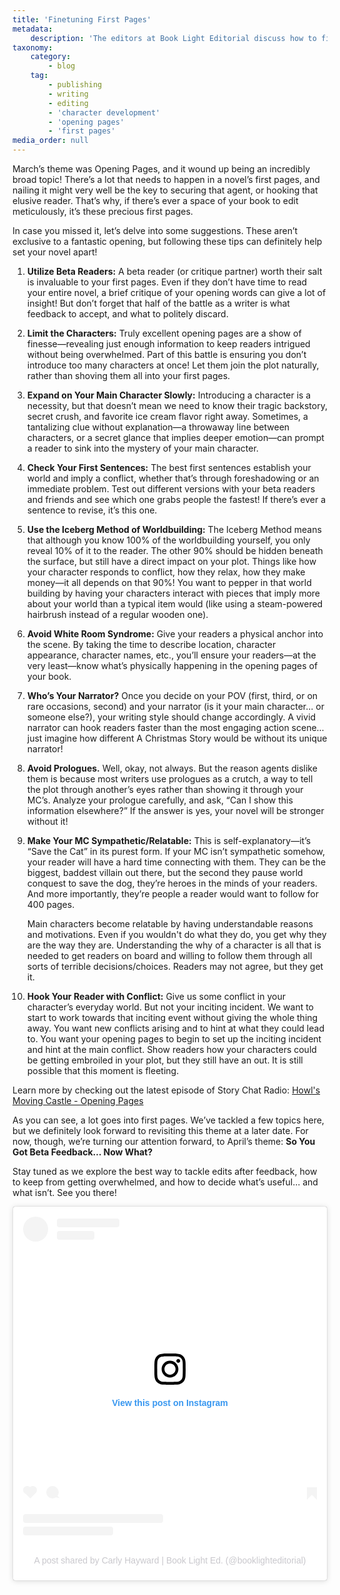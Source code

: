 ```yaml
---
title: 'Finetuning First Pages'
metadata:
    description: 'The editors at Book Light Editorial discuss how to finetune your opening pages to hook readers in'
taxonomy:
    category:
        - blog
    tag:
        - publishing
        - writing
        - editing
        - 'character development'
        - 'opening pages'
        - 'first pages'
media_order: null
---
```


March’s theme was Opening Pages, and it wound up being an incredibly broad topic! There’s a lot that needs to happen in a novel’s first pages, and nailing it might very well be the key to securing that agent, or hooking that elusive reader. That’s why, if there’s ever a space of your book to edit meticulously, it’s these precious first pages. 

In case you missed it, let’s delve into some suggestions. These aren’t exclusive to a fantastic opening, but following these tips can definitely help set your novel apart!

1. **Utilize Beta Readers:** A beta reader (or critique partner) worth their salt is invaluable to your first pages. Even if they don’t have time to read your entire novel, a brief critique of your opening words can give a lot of insight! But don’t forget that half of the battle as a writer is what feedback to accept, and what to politely discard. 
2. **Limit the Characters:** Truly excellent opening pages are a show of finesse—revealing just enough information to keep readers intrigued without being overwhelmed. Part of this battle is ensuring you don’t introduce too many characters at once! Let them join the plot naturally, rather than shoving them all into your first pages.
3. **Expand on Your Main Character Slowly:** Introducing a character is a necessity, but that doesn’t mean we need to know their tragic backstory, secret crush, and favorite ice cream flavor right away. Sometimes, a tantalizing clue without explanation—a throwaway line between characters, or a secret glance that implies deeper emotion—can prompt a reader to sink into the mystery of your main character. 
4. **Check Your First Sentences:** The best first sentences establish your world and imply a conflict, whether that’s through foreshadowing or an immediate problem. Test out different versions with your beta readers and friends and see which one grabs people the fastest! If there’s ever a sentence to revise, it’s this one. 
5. **Use the Iceberg Method of Worldbuilding:** The Iceberg Method means that although you know 100% of the worldbuilding yourself, you only reveal 10% of it to the reader. The other 90% should be hidden beneath the surface, but still have a direct impact on your plot. Things like how your character responds to conflict, how they relax, how they make money—it all depends on that 90%! You want to pepper in that world building by having your characters interact with pieces that imply more about your world than a typical item would (like using a steam-powered hairbrush instead of a regular wooden one).
6. **Avoid White Room Syndrome:** Give your readers a physical anchor into the scene. By taking the time to describe location, character appearance, character names, etc., you’ll ensure your readers—at the very least—know what’s physically happening in the opening pages of your book. 
7. **Who’s Your Narrator?** Once you decide on your POV (first, third, or on rare occasions, second) and your narrator (is it your main character… or someone else?), your writing style should change accordingly. A vivid narrator can hook readers faster than the most engaging action scene… just imagine how different A Christmas Story would be without its unique narrator!  
8. **Avoid Prologues.** Well, okay, not always. But the reason agents dislike them is because most writers use prologues as a crutch, a way to tell the plot through another’s eyes rather than showing it through your MC’s. Analyze your prologue carefully, and ask, “Can I show this information elsewhere?” If the answer is yes, your novel will be stronger without it!
9. **Make Your MC Sympathetic/Relatable:** This is self-explanatory—it’s “Save the Cat” in its purest form. If your MC isn’t sympathetic somehow, your reader will have a hard time connecting with them. They can be the biggest, baddest villain out there, but the second they pause world conquest to save the dog, they’re heroes in the minds of your readers. And more importantly, they’re people a reader would want to follow for 400 pages.

   Main characters become relatable by having understandable reasons and motivations. Even if you wouldn't do what they do, you get why they are the way they are. Understanding the why of a character is all that is needed to get readers on board and willing to follow them through all sorts of terrible decisions/choices. Readers may not agree, but they get it.
10. **Hook Your Reader with Conflict:** Give us some conflict in your character’s everyday world. But not your inciting incident. We want to start to work towards that inciting event without giving the whole thing away. You want new conflicts arising and to hint at what they could lead to. You want your opening pages to begin to set up the inciting incident and hint at the main conflict. Show readers how your characters could be getting embroiled in your plot, but they still have an out. It is still possible that this moment is fleeting.

Learn more by checking out the latest episode of Story Chat Radio: [Howl's Moving Castle - Opening Pages](https://www.storychatradio.com/howls-moving-castle-opening-pages?target=_blank)

As you can see, a lot goes into first pages. We’ve tackled a few topics here, but we definitely look forward to revisiting this theme at a later date. For now, though, we’re turning our attention forward, to April’s theme: **So You Got Beta Feedback… Now What?** 

Stay tuned as we explore the best way to tackle edits after feedback, how to keep from getting overwhelmed, and how to decide what’s useful… and what isn’t. See you there!

<blockquote class="instagram-media" data-instgrm-permalink="https://www.instagram.com/p/CL9wecHscrQ/?utm_source=ig_embed&amp;utm_campaign=loading" data-instgrm-version="13" style=" background:#FFF; border:0; border-radius:3px; box-shadow:0 0 1px 0 rgba(0,0,0,0.5),0 1px 10px 0 rgba(0,0,0,0.15); margin: 1px; max-width:540px; min-width:326px; padding:0; width:99.375%; width:-webkit-calc(100% - 2px); width:calc(100% - 2px);"><div style="padding:16px;"> <a href="https://www.instagram.com/p/CL9wecHscrQ/?utm_source=ig_embed&amp;utm_campaign=loading" style=" background:#FFFFFF; line-height:0; padding:0 0; text-align:center; text-decoration:none; width:100%;" target="_blank"> <div style=" display: flex; flex-direction: row; align-items: center;"> <div style="background-color: #F4F4F4; border-radius: 50%; flex-grow: 0; height: 40px; margin-right: 14px; width: 40px;"></div> <div style="display: flex; flex-direction: column; flex-grow: 1; justify-content: center;"> <div style=" background-color: #F4F4F4; border-radius: 4px; flex-grow: 0; height: 14px; margin-bottom: 6px; width: 100px;"></div> <div style=" background-color: #F4F4F4; border-radius: 4px; flex-grow: 0; height: 14px; width: 60px;"></div></div></div><div style="padding: 19% 0;"></div> <div style="display:block; height:50px; margin:0 auto 12px; width:50px;"><svg width="50px" height="50px" viewBox="0 0 60 60" version="1.1" xmlns="https://www.w3.org/2000/svg" xmlns:xlink="https://www.w3.org/1999/xlink"><g stroke="none" stroke-width="1" fill="none" fill-rule="evenodd"><g transform="translate(-511.000000, -20.000000)" fill="#000000"><g><path d="M556.869,30.41 C554.814,30.41 553.148,32.076 553.148,34.131 C553.148,36.186 554.814,37.852 556.869,37.852 C558.924,37.852 560.59,36.186 560.59,34.131 C560.59,32.076 558.924,30.41 556.869,30.41 M541,60.657 C535.114,60.657 530.342,55.887 530.342,50 C530.342,44.114 535.114,39.342 541,39.342 C546.887,39.342 551.658,44.114 551.658,50 C551.658,55.887 546.887,60.657 541,60.657 M541,33.886 C532.1,33.886 524.886,41.1 524.886,50 C524.886,58.899 532.1,66.113 541,66.113 C549.9,66.113 557.115,58.899 557.115,50 C557.115,41.1 549.9,33.886 541,33.886 M565.378,62.101 C565.244,65.022 564.756,66.606 564.346,67.663 C563.803,69.06 563.154,70.057 562.106,71.106 C561.058,72.155 560.06,72.803 558.662,73.347 C557.607,73.757 556.021,74.244 553.102,74.378 C549.944,74.521 548.997,74.552 541,74.552 C533.003,74.552 532.056,74.521 528.898,74.378 C525.979,74.244 524.393,73.757 523.338,73.347 C521.94,72.803 520.942,72.155 519.894,71.106 C518.846,70.057 518.197,69.06 517.654,67.663 C517.244,66.606 516.755,65.022 516.623,62.101 C516.479,58.943 516.448,57.996 516.448,50 C516.448,42.003 516.479,41.056 516.623,37.899 C516.755,34.978 517.244,33.391 517.654,32.338 C518.197,30.938 518.846,29.942 519.894,28.894 C520.942,27.846 521.94,27.196 523.338,26.654 C524.393,26.244 525.979,25.756 528.898,25.623 C532.057,25.479 533.004,25.448 541,25.448 C548.997,25.448 549.943,25.479 553.102,25.623 C556.021,25.756 557.607,26.244 558.662,26.654 C560.06,27.196 561.058,27.846 562.106,28.894 C563.154,29.942 563.803,30.938 564.346,32.338 C564.756,33.391 565.244,34.978 565.378,37.899 C565.522,41.056 565.552,42.003 565.552,50 C565.552,57.996 565.522,58.943 565.378,62.101 M570.82,37.631 C570.674,34.438 570.167,32.258 569.425,30.349 C568.659,28.377 567.633,26.702 565.965,25.035 C564.297,23.368 562.623,22.342 560.652,21.575 C558.743,20.834 556.562,20.326 553.369,20.18 C550.169,20.033 549.148,20 541,20 C532.853,20 531.831,20.033 528.631,20.18 C525.438,20.326 523.257,20.834 521.349,21.575 C519.376,22.342 517.703,23.368 516.035,25.035 C514.368,26.702 513.342,28.377 512.574,30.349 C511.834,32.258 511.326,34.438 511.181,37.631 C511.035,40.831 511,41.851 511,50 C511,58.147 511.035,59.17 511.181,62.369 C511.326,65.562 511.834,67.743 512.574,69.651 C513.342,71.625 514.368,73.296 516.035,74.965 C517.703,76.634 519.376,77.658 521.349,78.425 C523.257,79.167 525.438,79.673 528.631,79.82 C531.831,79.965 532.853,80.001 541,80.001 C549.148,80.001 550.169,79.965 553.369,79.82 C556.562,79.673 558.743,79.167 560.652,78.425 C562.623,77.658 564.297,76.634 565.965,74.965 C567.633,73.296 568.659,71.625 569.425,69.651 C570.167,67.743 570.674,65.562 570.82,62.369 C570.966,59.17 571,58.147 571,50 C571,41.851 570.966,40.831 570.82,37.631"></path></g></g></g></svg></div><div style="padding-top: 8px;"> <div style=" color:#3897f0; font-family:Arial,sans-serif; font-size:14px; font-style:normal; font-weight:550; line-height:18px;"> View this post on Instagram</div></div><div style="padding: 12.5% 0;"></div> <div style="display: flex; flex-direction: row; margin-bottom: 14px; align-items: center;"><div> <div style="background-color: #F4F4F4; border-radius: 50%; height: 12.5px; width: 12.5px; transform: translateX(0px) translateY(7px);"></div> <div style="background-color: #F4F4F4; height: 12.5px; transform: rotate(-45deg) translateX(3px) translateY(1px); width: 12.5px; flex-grow: 0; margin-right: 14px; margin-left: 2px;"></div> <div style="background-color: #F4F4F4; border-radius: 50%; height: 12.5px; width: 12.5px; transform: translateX(9px) translateY(-18px);"></div></div><div style="margin-left: 8px;"> <div style=" background-color: #F4F4F4; border-radius: 50%; flex-grow: 0; height: 20px; width: 20px;"></div> <div style=" width: 0; height: 0; border-top: 2px solid transparent; border-left: 6px solid #f4f4f4; border-bottom: 2px solid transparent; transform: translateX(16px) translateY(-4px) rotate(30deg)"></div></div><div style="margin-left: auto;"> <div style=" width: 0px; border-top: 8px solid #F4F4F4; border-right: 8px solid transparent; transform: translateY(16px);"></div> <div style=" background-color: #F4F4F4; flex-grow: 0; height: 12px; width: 16px; transform: translateY(-4px);"></div> <div style=" width: 0; height: 0; border-top: 8px solid #F4F4F4; border-left: 8px solid transparent; transform: translateY(-4px) translateX(8px);"></div></div></div> <div style="display: flex; flex-direction: column; flex-grow: 1; justify-content: center; margin-bottom: 24px;"> <div style=" background-color: #F4F4F4; border-radius: 4px; flex-grow: 0; height: 14px; margin-bottom: 6px; width: 224px;"></div> <div style=" background-color: #F4F4F4; border-radius: 4px; flex-grow: 0; height: 14px; width: 144px;"></div></div></a><p style=" color:#c9c8cd; font-family:Arial,sans-serif; font-size:14px; line-height:17px; margin-bottom:0; margin-top:8px; overflow:hidden; padding:8px 0 7px; text-align:center; text-overflow:ellipsis; white-space:nowrap;"><a href="https://www.instagram.com/p/CL9wecHscrQ/?utm_source=ig_embed&amp;utm_campaign=loading" style=" color:#c9c8cd; font-family:Arial,sans-serif; font-size:14px; font-style:normal; font-weight:normal; line-height:17px; text-decoration:none;" target="_blank">A post shared by Carly Hayward | Book Light Ed. (@booklighteditorial)</a></p></div></blockquote> <script async src="//www.instagram.com/embed.js"></script>
